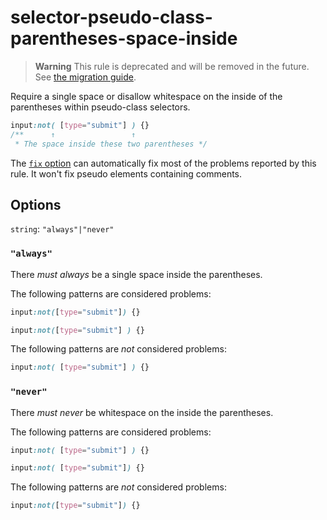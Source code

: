 # selector-pseudo-class-parentheses-space-inside

> **Warning** This rule is deprecated and will be removed in the future. See [the migration guide](https://github.com/stylelint/stylelint/tree/15.2.0/docs/migration-guide/to-15.md).

Require a single space or disallow whitespace on the inside of the parentheses within pseudo-class selectors.

<!-- prettier-ignore -->
```css
input:not( [type="submit"] ) {}
/**      ↑                 ↑
 * The space inside these two parentheses */
```

The [`fix` option](https://github.com/stylelint/stylelint/tree/15.2.0/docs/user-guide/options.md#fix) can automatically fix most of the problems reported by this rule. It won't fix pseudo elements containing comments.

## Options

`string`: `"always"|"never"`

### `"always"`

There _must always_ be a single space inside the parentheses.

The following patterns are considered problems:

<!-- prettier-ignore -->
```css
input:not([type="submit"]) {}
```

<!-- prettier-ignore -->
```css
input:not([type="submit"] ) {}
```

The following patterns are _not_ considered problems:

<!-- prettier-ignore -->
```css
input:not( [type="submit"] ) {}
```

### `"never"`

There _must never_ be whitespace on the inside the parentheses.

The following patterns are considered problems:

<!-- prettier-ignore -->
```css
input:not( [type="submit"] ) {}
```

<!-- prettier-ignore -->
```css
input:not( [type="submit"]) {}
```

The following patterns are _not_ considered problems:

<!-- prettier-ignore -->
```css
input:not([type="submit"]) {}
```
